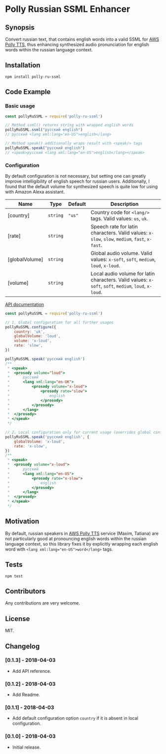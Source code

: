 # Polly Russian SSML Enhancer

## Synopsis

Convert russian text, that contains english words into a valid SSML for [AWS Polly TTS](https://aws.amazon.com/ru/polly/), thus enhancing synthesized audio pronunciation for english words within the russian language context.

## Installation

`npm install polly-ru-ssml`

## Code Example

### Basic usage

```js
const pollyRuSSML = require('polly-ru-ssml')

// Method ssml() returns string with wrapped english words
pollyRuSSML.ssml("русский english")
// русский <lang xml:lang="en-US">english</lang>

// Method speak() additionally wraps result with <speak/> tags
pollyRuSSML.speak("русский english")
// <speak>русский <lang xml:lang="en-US">english</lang></speak>
```

### Configuration

By default configuration is not necessary, but setting one can greatly improve intelligibility of english speech for russian users. Additionally, I found that the default volume for synthesized speech is quite low for using with Amazon Alexa assistant.

| Name | Type | Default | Description |
| --- | --- | --- | --- |
| [country] | <code>string</code> | <code>&quot;us&quot;</code> | Country code for `<lang/>` tags. Valid values: `us`, `uk`. |
| [rate] | <code>string</code> |  | Speech rate for latin characters. Valid values: `x-slow`, `slow`, `medium`, `fast`, `x-fast`. |
| [globalVolume] | <code>string</code> |  | Global audio volume. Valid values: `x-soft`, `soft`, `medium`, `loud`, `x-loud`. |
| [volume] | <code>string</code> |  | Local audio volume for latin characters. Valid values: `x-soft`, `soft`, `medium`, `loud`, `x-loud`. |

[API documentation](./API.md)

```js
const pollyRuSSML = require('polly-ru-ssml')

// 1. Global configuration for all further usages
pollyRuSSML.configure({
    country: 'uk',
    globalVolume: 'loud',
    volume: 'x-loud',
    rate: 'slow',
})

pollyRuSSML.speak('русский english')
/**
 * <speak>
 *  <prosody volume="loud">
 *      русский
 *      <lang xml:lang="en-UK">
 *          <prosody volume="x-loud">
 *              <prosody rate="slow">
 *                  english
 *              </prosody>
 *          </prosody>
 *      </lang>
 *  </prosody>
 * </speak>
 */

// 2. Local configuration only for current usage (overrides global configuration)
pollyRuSSML.speak('русский english', {
    globalVolume: 'x-loud',
    rate: 'x-slow',
})
/**
 * <speak>
 *  <prosody volume="x-loud">
 *      русский
 *      <lang xml:lang="en-US">
 *          <prosody rate="x-slow">
 *              english
 *          </prosody>
 *      </lang>
 *  </prosody>
 * </speak>
 */
```

## Motivation

By default, russian speakers in [AWS Polly TTS](https://aws.amazon.com/ru/polly/) service (Maxim, Tatiana) are not particularly good at pronouncing english words within the russian language context, so this library fixes it by explicitly wrapping each english word with `<lang xml:lang="en-US">word</lang>` tags.

## Tests

`npm test`

## Contributors

Any contributions are very welcome.

## License

MIT.

## Changelog

### [0.1.3] - 2018-04-03
- Add API reference.

### [0.1.2] - 2018-04-03
- Add Readme.

### [0.1.1] - 2018-04-03
- Add default configuration option `country` if it is absent in local configuration. 

### [0.1.0] - 2018-04-03
- Initial release.

